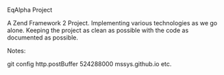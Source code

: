 EqAlpha Project

A Zend Framework 2 Project.
Implementing various technologies as we go alone.
Keeping the project as clean as possible with the code as documented as possible.

Notes:

git config http.postBuffer 524288000
mssys.github.io
etc.

